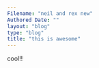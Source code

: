 ```yaml
---
Filename: "neil and rex new"
Authored Date: ""
layout: "blog"
type: "blog"
title: "this is awesome"
---
```


cool!!